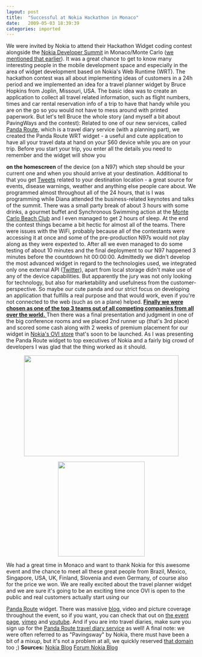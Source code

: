 ```yaml
---
layout: post
title:  "Successful at Nokia Hackathon in Monaco"
date:   2009-05-03 18:39:39
categories: imported
---
```

We were invited by Nokia to attend their Hackathon Widget coding contest alongside the [Nokia Developer Summit][1] in Monaco/Monte Carlo ([we mentioned that earlier][2]). It was a great chance to get to know many interesting people in the mobile development space and especially in the area of widget development based on Nokia's Web Runtime (WRT). The hackathon contest was all about implementing ideas of customers in a 24h period and we implemented an idea for a travel planner widget by Bruce Hopkins from Joplin, Missouri, USA. The basic idea was to create an application to collect all travel related information, such as flight numbers, times and car rental reservation info of a trip to have that handy while you are on the go so you would not have to mess around with printed paperwork. But let's tell Bruce the whole story (and myself a bit about PavingWays and the contest): Related to one of our new services, called [Panda Route][3], which is a travel diary service (with a planning part), we created the Panda Route WRT widget - <!--more-->a useful and cute application to have all your travel data at hand on your S60 device while you are on your trip. Before you start your trip, you enter all the details you need to remember and the widget will show you 

**on the homescreen** of the device (on a N97) which step should be your current one and when you should arrive at your destination. Additional to that you get [Tweets][4] related to your destination location - a great source for events, disease warnings, weather and anything else people care about. We programmed almost throughout all of the 24 hours, that is I was programming while Diana attended the business-related keynotes and talks of the summit. There was a small party break of about 3 hours with some drinks, a gourmet buffet and Synchronous Swimming action at the [Monte Carlo Beach Club][5] and I even managed to get 2 hours of sleep. At the end the contest things became a bit hectic for almost all of the teams. There were issues with the WiFi, probably because all of the contestants were accessing it at once and some of the pre-production N97s would not play along as they were expexted to. After all we even managed to do some testing of about 10 minutes and the final deployment to our N97 happened 3 minutes before the countdown hit 00:00:00. Admittedly we didn't develop the most advanced widget in regard to the technologies used, we integrated only one external API ([Twitter][4]), apart from local storage didn't make use of any of the device capabilities. But apparently the jury was not only looking for technology, but also for marketability and usefulness from the customer-perspective. So maybe our cute panda and our strict focus on developing an application that fulfills a real purpose and that would work, even if you're not connected to the web (such as on a plane) helped. [**Finally we were chosen as one of the top 3 teams out of all competing companies from all over the world.** ][6]Then there was a final presentation and judgment in one of the big conference rooms and we placed 2nd runner up (that's 3rd place) and scored some cash along with 2 weeks of premium placement for our widget in [Nokia's OVI store][7] that's soon to be launched. As I was presenting the Panda Route widget to top executives of Nokia and a fairly big crowd of developers I was glad that the thing worked as it should. <p style="text-align: center;">
  <img class="aligncenter size-medium wp-image-498" title="Nokia Presentation Hackathon" src="http://www.pavingways.com/wp-content/uploads/pw_nokia_presentation.jpg" alt="" width="410" height="267" />
</p>

<p style="text-align: center;">
  <a href="http://www.pavingways.com/wp-content/uploads/hackathon_trophy.jpg"><img class="size-medium wp-image-497 aligncenter" title="hackathon_trophy" src="http://www.pavingways.com/wp-content/uploads/hackathon_trophy-278x300.jpg" alt="" width="230" height="251" /></a>
</p> We had a great time in Monaco and want to thank Nokia for this awesome event and the chance to meet all these great people from Brazil, Mexico, Singapore, USA, UK, Finland, Slovenia and even Germany, of course also for the price we won. We are really excited about the travel planner widget and we are sure it's going to be an exciting time once OVI is open to the public and real customers actually start using our 

[Panda Route][8] widget. There was massive [blog][9], video and picture coverage throughout the event, so if you want, you can check that out on [the event page][1], [vimeo][10] and [youtube][11]. And if you are into travel diaries, make sure you sign up for the [Panda Route travel diary service][12] as well! A final note: we were often referred to as "Pavingsway" by Nokia, there must have been a bit of a mixup, but it's not a problem at all, we quickly reserved [that domain][13] too ;) **Sources:** [Nokia Blog][14] [Forum Nokia Blog][6]

[1]: http://events.nokia.com/developersummit/
[2]: http://www.pavingways.com/attending-nokia-developer-summit-2009_293.html
[3]: http://pandaroute.com/
[4]: http://twitter.com
[5]: http://en.hoteldeparismontecarlo.com/galerie.php3?id_article=266&popup=1
[6]: http://blogs.forum.nokia.com/blog/developer-summit-2009/2009/04/29/hackathonwinners
[7]: http://www.ovi.com/services/
[8]: http://pandaroute.com
[9]: http://blogs.nokia.com/nseries/index.php/category/applications/
[10]: http://vimeo.com/user1650112/videos/sort:newest/format:video
[11]: http://www.youtube.com/results?search_type=&search_query=nokia+hackathon&aq=f
[12]: http://pandaroute.com "Panda Route - Travel Diary Service"
[13]: http://pavingsway.com
[14]: http://blogs.nokia.com/nseries/index.php/2009/04/29/game-over-the-hackathon-is-officially-over/